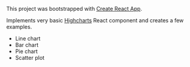 This project was bootstrapped with [Create React App](https://github.com/facebookincubator/create-react-app).

Implements very basic [Highcharts](https://www.highcharts.com/) React component and creates a few examples.
- Line chart
- Bar chart
- Pie chart
- Scatter plot